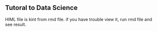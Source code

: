 ## Tutoral to Data Science

HIML file is kint from rmd file. if you have trouble view it, run rmd file and see result. 
